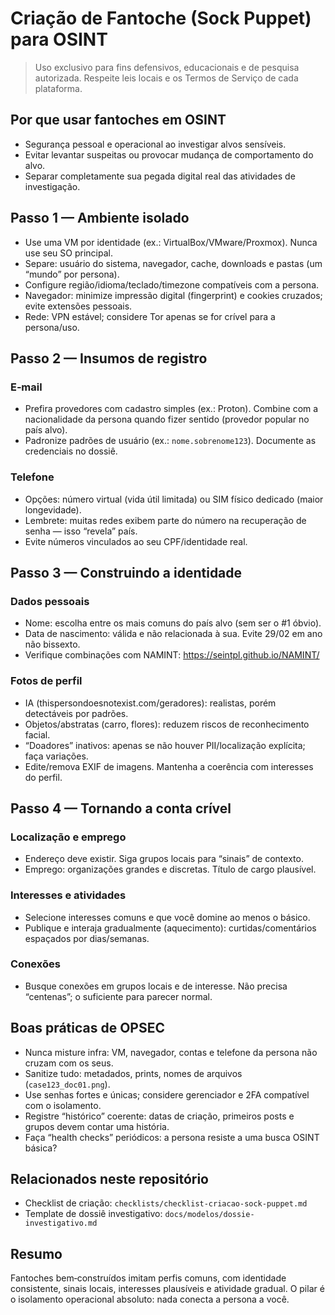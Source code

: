 # Criação de Fantoche (Sock Puppet) para OSINT

> Uso exclusivo para fins defensivos, educacionais e de pesquisa autorizada. Respeite leis locais e os Termos de Serviço de cada plataforma.

## Por que usar fantoches em OSINT
- Segurança pessoal e operacional ao investigar alvos sensíveis.
- Evitar levantar suspeitas ou provocar mudança de comportamento do alvo.
- Separar completamente sua pegada digital real das atividades de investigação.

## Passo 1 — Ambiente isolado
- Use uma VM por identidade (ex.: VirtualBox/VMware/Proxmox). Nunca use seu SO principal.
- Separe: usuário do sistema, navegador, cache, downloads e pastas (um “mundo” por persona).
- Configure região/idioma/teclado/timezone compatíveis com a persona.
- Navegador: minimize impressão digital (fingerprint) e cookies cruzados; evite extensões pessoais.
- Rede: VPN estável; considere Tor apenas se for crível para a persona/uso.

## Passo 2 — Insumos de registro
### E‑mail
- Prefira provedores com cadastro simples (ex.: Proton). Combine com a nacionalidade da persona quando fizer sentido (provedor popular no país alvo).
- Padronize padrões de usuário (ex.: `nome.sobrenome123`). Documente as credenciais no dossiê.

### Telefone
- Opções: número virtual (vida útil limitada) ou SIM físico dedicado (maior longevidade).
- Lembrete: muitas redes exibem parte do número na recuperação de senha — isso “revela” país.
- Evite números vinculados ao seu CPF/identidade real.

## Passo 3 — Construindo a identidade
### Dados pessoais
- Nome: escolha entre os mais comuns do país alvo (sem ser o #1 óbvio). 
- Data de nascimento: válida e não relacionada à sua. Evite 29/02 em ano não bissexto.
- Verifique combinações com NAMINT: https://seintpl.github.io/NAMINT/

### Fotos de perfil
- IA (thispersondoesnotexist.com/geradores): realistas, porém detectáveis por padrões.
- Objetos/abstratas (carro, flores): reduzem riscos de reconhecimento facial.
- “Doadores” inativos: apenas se não houver PII/localização explícita; faça variações.
- Edite/remova EXIF de imagens. Mantenha a coerência com interesses do perfil.

## Passo 4 — Tornando a conta crível
### Localização e emprego
- Endereço deve existir. Siga grupos locais para “sinais” de contexto.
- Emprego: organizações grandes e discretas. Título de cargo plausível.

### Interesses e atividades
- Selecione interesses comuns e que você domine ao menos o básico.
- Publique e interaja gradualmente (aquecimento): curtidas/comentários espaçados por dias/semanas.

### Conexões
- Busque conexões em grupos locais e de interesse. Não precisa “centenas”; o suficiente para parecer normal.

## Boas práticas de OPSEC
- Nunca misture infra: VM, navegador, contas e telefone da persona não cruzam com os seus.
- Sanitize tudo: metadados, prints, nomes de arquivos (`case123_doc01.png`).
- Use senhas fortes e únicas; considere gerenciador e 2FA compatível com o isolamento.
- Registre “histórico” coerente: datas de criação, primeiros posts e grupos devem contar uma história.
- Faça “health checks” periódicos: a persona resiste a uma busca OSINT básica?

## Relacionados neste repositório
- Checklist de criação: `checklists/checklist-criacao-sock-puppet.md`
- Template de dossiê investigativo: `docs/modelos/dossie-investigativo.md`

## Resumo
Fantoches bem‑construídos imitam perfis comuns, com identidade consistente, sinais locais, interesses plausíveis e atividade gradual. O pilar é o isolamento operacional absoluto: nada conecta a persona a você.

